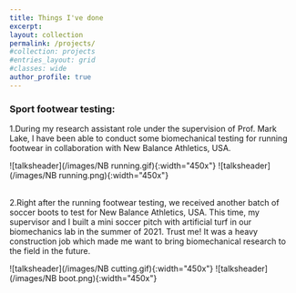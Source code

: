 ```yaml
---
title: Things I've done
excerpt:
layout: collection
permalink: /projects/
#collection: projects
#entries_layout: grid
#classes: wide
author_profile: true
---
```


### Sport footwear testing:
1.During my research assistant role under the supervision of Prof. Mark Lake, I have been able to conduct some biomechanical testing for running footwear in collaboration with New Balance Athletics, USA.

![talksheader](/images/NB running.gif){:width="450x"} ![talksheader](/images/NB running.png){:width="450x"}

<br>
2.Right after the running footwear testing, we received another batch of soccer boots to test for New Balance Athletics, USA. This time, my supervisor and I built a mini soccer pitch with artificial turf in our biomechanics lab in the summer of 2021. Trust me! It was a heavy construction job which made me want to bring biomechanical research to the field in the future.

![talksheader](/images/NB cutting.gif){:width="450x"} ![talksheader](/images/NB boot.png){:width="450x"}

